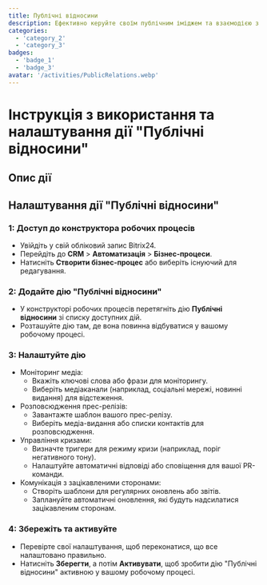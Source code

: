 ```yaml
---
title: Публічні відносини
description: Ефективно керуйте своїм публічним іміджем та взаємодією з медіа.
categories: 
  - 'category_2'
  - 'category_3'
badges: 
  - 'badge_1'
  - 'badge_3'
avatar: '/activities/PublicRelations.webp'
---
```

# Інструкція з використання та налаштування дії "Публічні відносини"

## Опис дії

## **Налаштування дії "Публічні відносини"**

### 1: Доступ до конструктора робочих процесів
- Увійдіть у свій обліковий запис Bitrix24.
- Перейдіть до **CRM** > **Автоматизація** > **Бізнес-процеси**.
- Натисніть **Створити бізнес-процес** або виберіть існуючий для редагування.

### 2: Додайте дію "Публічні відносини"
- У конструкторі робочих процесів перетягніть дію **Публічні відносини** зі списку доступних дій.
- Розташуйте дію там, де вона повинна відбуватися у вашому робочому процесі.

### 3: Налаштуйте дію
- Моніторинг медіа:
  - Вкажіть ключові слова або фрази для моніторингу.
  - Виберіть медіаканали (наприклад, соціальні мережі, новинні видання) для відстеження.
- Розповсюдження прес-релізів:
  - Завантажте шаблон вашого прес-релізу.
  - Виберіть медіа-видання або списки контактів для розповсюдження.
- Управління кризами:
  - Визначте тригери для режиму кризи (наприклад, поріг негативного тону).
  - Налаштуйте автоматичні відповіді або сповіщення для вашої PR-команди.
- Комунікація з зацікавленими сторонами:
  - Створіть шаблони для регулярних оновлень або звітів.
  - Заплануйте автоматичні оновлення, які будуть надсилатися зацікавленим сторонам.

### 4: Збережіть та активуйте
- Перевірте свої налаштування, щоб переконатися, що все налаштовано правильно.
- Натисніть **Зберегти**, а потім **Активувати**, щоб зробити дію "Публічні відносини" активною у вашому робочому процесі.